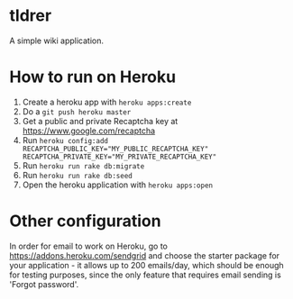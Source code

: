 tldrer
======

A simple wiki application.

How to run on Heroku
====================

1. Create a heroku app with `heroku apps:create`
2. Do a `git push heroku master`
3. Get a public and private Recaptcha key at https://www.google.com/recaptcha
4. Run `heroku config:add RECAPTCHA_PUBLIC_KEY="MY_PUBLIC_RECAPTCHA_KEY" RECAPTCHA_PRIVATE_KEY="MY_PRIVATE_RECAPTCHA_KEY"`
5. Run `heroku run rake db:migrate`
6. Run `heroku run rake db:seed`
7. Open the heroku application with `heroku apps:open`

Other configuration
===================

In order for email to work on Heroku, go to https://addons.heroku.com/sendgrid
and choose the starter package for your application - it allows up to 200 emails/day,
which should be enough for testing purposes, since the only feature that
requires email sending is 'Forgot password'.

